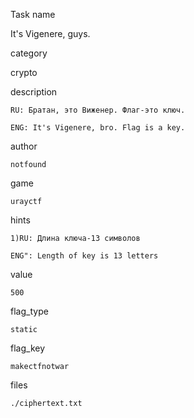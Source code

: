 Task name

   It's Vigenere, guys.

category

   crypto

description

    RU: Братан, это Виженер. Флаг-это ключ.

    ENG: It's Vigenere, bro. Flag is a key.

author

    notfound

game

    urayctf

hints

    1)RU: Длина ключа-13 символов

    ENG": Length of key is 13 letters


value

    500

flag_type

    static

flag_key

    makectfnotwar

files

    ./ciphertext.txt

